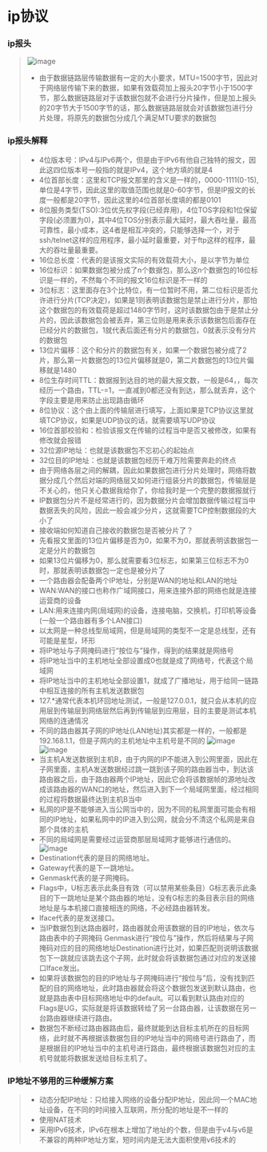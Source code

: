 # ip协议
### ip报头
>![image](https://github.com/Lp700750/Blogs/assets/104414865/4d8248f0-62ad-428e-b877-5efaa3b97d2b)
>- 由于数据链路层传输数据有一定的大小要求，MTU=1500字节，因此对于网络层传输下来的数据，如果有效载荷加上报头20字节小于1500字节，那么数据链路层对于该数据包就不会进行分片操作，但是加上报头的20字节大于1500字节的话，那么数据链路层就会对该数据包进行分片处理，将原先的数据包分成几个满足MTU要求的数据包
### ip报头解释
>- 4位版本号：IPv4与IPv6两个，但是由于IPv6有他自己独特的报文，因此这四位版本号一般指的就是IPv4，这个地方填的就是4
>- 4位首部长度：这里和TCP报文那里的含义是一样的，0000-1111(0-15),单位是4字节，因此这里的取值范围也就是0-60字节，但是IP报文的长度一般都是20字节，因此这里的4位首部长度填的都是0101
>- 8位服务类型(TSO):3位优先权字段(已经弃用)，4位TOS字段和1位保留字段(必须置为0)，其中4位TOS分别表示最大延时，最大吞吐量，最高可靠性，最小成本，这4者是相互冲突的，只能够选择一个，对于ssh/telnet这样的应用程序，最小延时最重要，对于ftp这样的程序，最大的吞吐量最重要。
>- 16位总长度：代表的是该报文实际的有效载荷大小，是以字节为单位
>- 16位标识：如果数据包被分成了n个数据包，那么这n个数据包的16位标识是一样的，不然每个不同的报文16位标识是不一样的
>- 3位标志：这里面存在3个比特位，有一位暂时不用，第二位标识是否允许进行分片(TCP决定)，如果是1则表明该数据包是禁止进行分片，那怕这个数据包的有效载荷是超过1480字节时，这时该数据包由于是禁止分片的，因此该数据包会被丢弃，第三位则是用来表示该数据包后面存在已经分片的数据包，1就代表后面还有分片的数据包，0就表示没有分片的数据包
>- 13位片偏移：这个和分片的数据包有关，如果一个数据包被分成了2片，那么第一片数据包的13位片偏移就是0，第二片数据包的13位片偏移就是1480
>- 8位生存时间TTL：数据报到达目的地的最大报文数，一般是64，，每次经历一个路由，TTL-=1，一直减到0都还没有到达，那么就丢弃，这个字段主要是用来防止出现路由循环
>- 8位协议：这个由上面的传输层进行填写，上面如果是TCP协议这里就填TCP协议，如果是UDP协议的话，就需要填写UDP协议
>- 16位首部校验和：检验该报文在传输的过程当中是否又被修改，如果有修改就会报错
>- 32位源IP地址：也就是该数据包不忘初心的起始点
>- 32位目的IP地址：也就是该数据包经历千难万险需要奔赴的终点
>- 由于网络各层之间的解耦，因此如果数据包进行分片处理时，网络将数据分成几个然后对端的网络层又如何进行组装分片的数据包，传输层是不关心的，他只关心数据我给你了，你给我时是一个完整的数据报就行
>- IP数据包分片不是经常进行的，因为数据分片会增加数据传输过程当中数据丢失的风险，因此一般会减少分片，这就需要TCP控制数据段的大小了
>- 接收端如何知道自己接收的数据包是否被分片了？
>  -   先看报文里面的13位片偏移是否为0，如果不为0，那就表明该数据包一定是分片的数据包
>  -   如果13位片偏移为0，那么就需要看3位标志，如果第三位标志不为0时，那就表明该数据包一定也是被分片了
>- 一个路由器会配备两个IP地址，分别是WAN的地址和LAN的地址
>- WAN:WAN的接口也称作广域网接口，用来连接外部的网络也就是连接运营商的设备
>- LAN:用来连接内网(局域网)的设备，连接电脑，交换机，打印机等设备(一般一个路由器有多个LAN接口)
>- 以太网是一种总线型局域网，但是局域网的类型不一定是总线型，还有可能是星型，环形
>- 将IP地址与子网掩码进行“按位与”操作，得到的结果就是网络号
>- 将IP地址当中的主机地址全部设置成0也就是成了网络号，代表这个局域网
>- 将IP地址当中的主机地址全部设置1，就成了广播地址，用于给同一链路中相互连接的所有主机发送数据包
>- 127.*通常代表本机环回地址测试，一般是127.0.0.1，就只会从本机的应用层到传输层到网络层然后再到传输层到应用层，目的主要是测试本机网络的连通情况
>- 不同的路由器其子网的IP地址(LAN地址)其实都是一样的，一般都是192.168.1.1，但是子网内的主机地址中主机号是不同的
>  ![image](https://github.com/Lp700750/Blogs/assets/104414865/4c7e08f1-24e0-4e76-99a4-6dc08391c988)
>  ![image](https://github.com/Lp700750/Blogs/assets/104414865/6a38a875-8282-49ee-bbe3-905e1105ba48)
>- 当主机A发送数据到主机B，由于内网的IP不能进入到公网里面，因此在子网里面，主机A发送数据经过跳一跳到该子网的路由器当中，到达该路由器之后，由于路由器两个IP地址，因此它会将该数据帧的源地址改成该路由器的WAN口的地址，然后进入到下一个局域网里面，经过相同的过程将数据最终达到主机B当中
>- 私网的IP是不能够进入当公网当中的，因为不同的私网里面可能会有相同的IP地址，如果私网中的IP进入到公网，就会分不清这个私网是来自那个具体的主机
>- 不同的局域网是需要经过运营商那层局域网才能够进行通信的。
>  ![image](https://github.com/Lp700750/Blogs/assets/104414865/01c91cf0-a8aa-4c2d-9873-0e9de9a96d08)
>- Destination代表的是目的网络地址。
>- Gateway代表的是下一跳地址。
>- Genmask代表的是子网掩码。
>- Flags中，U标志表示此条目有效（可以禁用某些条目）G标志表示此条目的下一跳地址是某个路由器的地址，没有G标志的条目表示目的网络地址是与本机接口直接相连的网络，不必经路由器转发。
>- Iface代表的是发送接口。
>- 当IP数据包到达路由器时，路由器就会用该数据的目的IP地址，依次与路由表中的子网掩码 Genmask进行“按位与”操作，然后将结果与子网掩码对应的目的网络地址Destination进行比对，如果匹配则说明该数据包下一跳就应该跳去这个子网，此时就会将该数据包通过对应的发送接口Iface发出。
>- 如果将该数据包的目的IP地址与子网掩码进行“按位与”后，没有找到匹配的目的网络地址，此时路由器就会将这个数据包发送到默认路由，也就是路由表中目标网络地址中的default。可以看到默认路由对应的Flags是UG，实际就是将该数据转给了另一台路由器，让该数据在另一台路由器继续进行路由。
>- 数据包不断经过路由器路由后，最终就能到达目标主机所在的目标网络，此时就不再根据该数据包目的IP地址当中的网络号进行路由了，而是根据目的IP地址当中的主机号进行路由，最终根据该数据包对应的主机号就能将数据发送给目标主机了。
### IP地址不够用的三种缓解方案
>- 动态分配IP地址：只给接入网络的设备分配IP地址，因此同一个MAC地址设备，在不同的时间接入互联网，所分配的地址是不一样的
>- 使用NAT技术
>- 采用IPv6技术，IPv6在根本上增加了地址的个数，但是由于v4与v6是不兼容的两种IP地址方案，短时间内是无法大面积使用v6技术的


